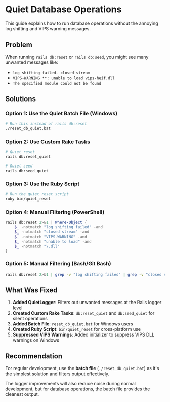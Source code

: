 # Quiet Database Operations

This guide explains how to run database operations without the annoying log shifting and VIPS warning messages.

## Problem
When running `rails db:reset` or `rails db:seed`, you might see many unwanted messages like:
- `log shifting failed. closed stream`
- `VIPS-WARNING **: unable to load vips-heif.dll`
- `The specified module could not be found`

## Solutions

### Option 1: Use the Quiet Batch File (Windows)
```bash
# Run this instead of rails db:reset
./reset_db_quiet.bat
```

### Option 2: Use Custom Rake Tasks
```bash
# Quiet reset
rails db:reset_quiet

# Quiet seed
rails db:seed_quiet
```

### Option 3: Use the Ruby Script
```bash
# Run the quiet reset script
ruby bin/quiet_reset
```

### Option 4: Manual Filtering (PowerShell)
```powershell
rails db:reset 2>&1 | Where-Object { 
    $_ -notmatch "log shifting failed" -and 
    $_ -notmatch "closed stream" -and 
    $_ -notmatch "VIPS-WARNING" -and 
    $_ -notmatch "unable to load" -and 
    $_ -notmatch "\.dll" 
}
```

### Option 5: Manual Filtering (Bash/Git Bash)
```bash
rails db:reset 2>&1 | grep -v "log shifting failed" | grep -v "closed stream" | grep -v "VIPS-WARNING" | grep -v "unable to load" | grep -v "\.dll"
```

## What Was Fixed

1. **Added QuietLogger**: Filters out unwanted messages at the Rails logger level
2. **Created Custom Rake Tasks**: `db:reset_quiet` and `db:seed_quiet` for silent operations
3. **Added Batch File**: `reset_db_quiet.bat` for Windows users
4. **Created Ruby Script**: `bin/quiet_reset` for cross-platform use
5. **Suppressed VIPS Warnings**: Added initializer to suppress VIPS DLL warnings on Windows

## Recommendation

For regular development, use the **batch file** (`./reset_db_quiet.bat`) as it's the simplest solution and filters output effectively.

The logger improvements will also reduce noise during normal development, but for database operations, the batch file provides the cleanest output.